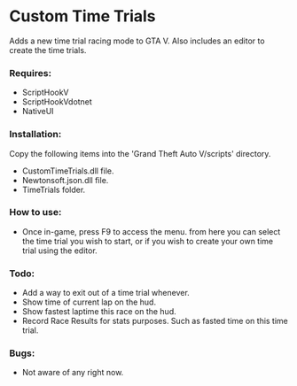 # Custom Time Trials
Adds a new time trial racing mode to GTA V. Also includes an editor to create the time trials.

### Requires:

* ScriptHookV
* ScriptHookVdotnet
* NativeUI


### Installation:

Copy the following items into the 'Grand Theft Auto V/scripts' directory.
* CustomTimeTrials.dll file.
* Newtonsoft.json.dll file.
* TimeTrials folder.


### How to use:

* Once in-game, press F9 to access the menu. from here you can select the time trial you wish to start, or if you wish to create your own time trial using the editor.


### Todo:

* Add a way to exit out of a time trial whenever.
* Show time of current lap on the hud.
* Show fastest laptime this race on the hud.
* Record Race Results for stats purposes. Such as fasted time on this time trial.


### Bugs:

* Not aware of any right now.


